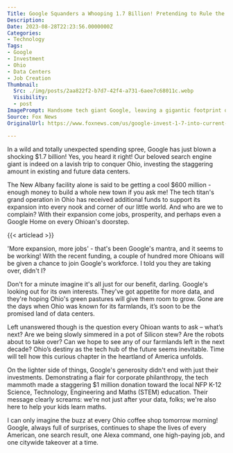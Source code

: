 ```yaml
---
Title: Google Squanders a Whooping 1.7 Billion! Pretending to Rule the Whole of Ohio! Sneak Peek Inside the Clandestine Affairs!
Description: 
Date: 2023-08-28T22:23:56.0000000Z
Categories:
- Technology
Tags:
- Google
- Investment
- Ohio
- Data Centers
- Job Creation
Thumbnail:
  Src: ./img/posts/2aa822f2-b7d7-42f4-a731-6aee7c68011c.webp
  Visibility:
  - post
ImagePrompt: Handsome tech giant Google, leaving a gigantic footprint on Ohio’s luscious green pastures, crafting an empire of towering data centers amidst traditional American farmlands.
Source: Fox News
OriginalUrl: https://www.foxnews.com/us/google-invest-1-7-into-current-future-ohio-data-centers

---
```

In a wild and totally unexpected spending spree, Google has just blown a shocking $1.7 billion! Yes, you heard it right! Our beloved search engine giant is indeed on a lavish trip to conquer Ohio, investing the staggering amount in existing and future data centers.

The New Albany facility alone is said to be getting a cool $600 million - enough money to build a whole new town if you ask me! The tech titan's grand operation in Ohio has received additional funds to support its expansion into every nook and corner of our little world. And who are we to complain? With their expansion come jobs, prosperity, and perhaps even a Google Home on every Ohioan's doorstep.

{{< articlead >}}

'More expansion, more jobs' - that's been Google's mantra, and it seems to be working! With the recent funding, a couple of hundred more Ohioans will be given a chance to join Google's workforce. I told you they are taking over, didn't I?

Don't for a minute imagine it's all just for our benefit, darling. Google's looking out for its own interests. They've got appetite for more data, and they're hoping Ohio's green pastures will give them room to grow. Gone are the days when Ohio was known for its farmlands, it’s soon to be the promised land of data centers.

Left unanswered though is the question every Ohioan wants to ask – what’s next? Are we being slowly simmered in a pot of Silicon stew? Are the robots about to take over? Can we hope to see any of our farmlands left in the next decade? Ohio’s destiny as the tech hub of the future seems inevitable. Time will tell how this curious chapter in the heartland of America unfolds.

On the lighter side of things, Google's generosity didn't end with just their investments. Demonstrating a flair for corporate philanthropy, the tech mammoth made a staggering $1 million donation toward the local NFP K-12 Science, Technology, Engineering and Maths (STEM) education. Their message clearly screams: we're not just after your data, folks; we're also here to help your kids learn maths.

I can only imagine the buzz at every Ohio coffee shop tomorrow morning! Google, always full of surprises, continues to shape the lives of every American, one search result, one Alexa command, one high-paying job, and one citywide takeover at a time.